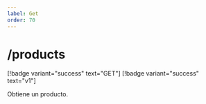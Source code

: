 ```yaml
---
label: Get
order: 70
---
```

# /products
[!badge variant="success" text="GET"] [!badge variant="success" text="v1"]

Obtiene un producto.
